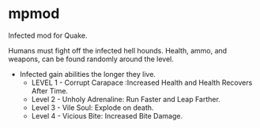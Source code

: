 # mpmod
 Infected mod for Quake.

Humans must fight off the infected hell hounds. Health, ammo, and weapons, can be found randomly around the level.

- Infected gain abilities the longer they live.
	- LEVEL 1 - Corrupt Carapace :Increased Health and Health Recovers After Time.
	- Level 2 - Unholy Adrenaline: Run Faster and Leap Farther.
	- Level 3 - Vile Soul: Explode on death.
	- Level 4 - Vicious Bite: Increased Bite Damage.